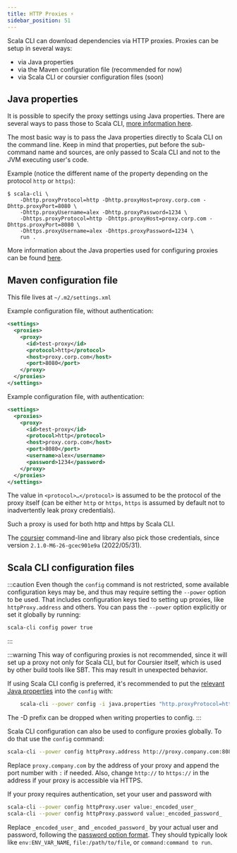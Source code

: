 ```yaml
---
title: HTTP Proxies ⚡️
sidebar_position: 51
---
```


Scala CLI can download dependencies via HTTP proxies. Proxies can be setup in several ways:
- via Java properties
- via the Maven configuration file (recommended for now)
- via Scala CLI or coursier configuration files (soon)

## Java properties
It is possible to specify the proxy settings using Java properties. There are several ways to pass those to Scala CLI, [more information here](../advanced/java-properties.md).

The most basic way is to pass the Java properties directly to Scala CLI on the command line.
Keep in mind that properties, put before the sub-command name and sources, are only passed to Scala CLI and not to the JVM executing user's code.

Example (notice the different name of the property depending on the protocol `http` or `https`):
```
$ scala-cli \
    -Dhttp.proxyProtocol=http -Dhttp.proxyHost=proxy.corp.com -Dhttp.proxyPort=8080 \
    -Dhttp.proxyUsername=alex -Dhttp.proxyPassword=1234 \
    -Dhttps.proxyProtocol=http -Dhttps.proxyHost=proxy.corp.com -Dhttps.proxyPort=8080 \
    -Dhttps.proxyUsername=alex -Dhttps.proxyPassword=1234 \
    run .
```

More information about the Java properties used for configuring proxies can be found [here](https://docs.oracle.com/javase/8/docs/technotes/guides/net/proxies.html).

## Maven configuration file

This file lives at `~/.m2/settings.xml`

Example configuration file, without authentication:
```xml
<settings>
  <proxies>
    <proxy>
      <id>test-proxy</id>
      <protocol>http</protocol>
      <host>proxy.corp.com</host>
      <port>8080</port>
    </proxy>
  </proxies>
</settings>
```

Example configuration file, with authentication:
```xml
<settings>
  <proxies>
    <proxy>
      <id>test-proxy</id>
      <protocol>http</protocol>
      <host>proxy.corp.com</host>
      <port>8080</port>
      <username>alex</username>
      <password>1234</password>
    </proxy>
  </proxies>
</settings>
```

The value in `<protocol>…</protocol>` is assumed to be the protocol of the proxy itself
(can be either `http` or `https`, `https` is assumed by default not to inadvertently leak
proxy credentials).

Such a proxy is used for both http and https by Scala CLI.

The [coursier](https://github.com/coursier/coursier) command-line and library also pick those credentials, since version `2.1.0-M6-26-gcec901e9a` (2022/05/31).

## Scala CLI configuration files
:::caution
Even though the `config` command is not restricted, some available configuration keys may be, and thus may
require setting the `--power` option to be used.
That includes configuration keys tied to setting up proxies, like `httpProxy.address` and others.
You can pass the `--power` option explicitly or set it globally by running:
```bash ignore
scala-cli config power true
```
:::

:::warning
This way of configuring proxies is not recommended, since it will set up a proxy not only for Scala CLI, but for Coursier itself, which is used by other build tools like SBT.
This may result in unexpected behavior.

If using Scala CLI config is preferred, it's recommended to put the [relevant Java properties](#java-properties) into the `config` with:
```bash ignore
    scala-cli --power config -i java.properties "http.proxyProtocol=http" "http.proxyHost=proxy.corp.com" "http.proxyPort=8080" "https.proxyUsername=alex" "https.proxyPassword=1234"
````
The -D prefix can be dropped when writing properties to config.
:::

Scala CLI configuration can also be used to configure proxies globally.
To do that use the `config` command:

```bash ignore
scala-cli --power config httpProxy.address http://proxy.company.com:8081
```

Replace `proxy.company.com` by the address of your proxy and append the port number with `:` if needed.
Also, change `http://` to `https://` in the address if your proxy is accessible via HTTPS.

If your proxy requires authentication, set your user and password with
```bash ignore
scala-cli --power config httpProxy.user value:_encoded_user_
scala-cli --power config httpProxy.password value:_encoded_password_
```

Replace `_encoded_user_` and `_encoded_password_` by your actual user and password, following
the [password option format](/docs/reference/password-options.md). They should typically look like
`env:ENV_VAR_NAME`, `file:/path/to/file`, or `command:command to run`.
